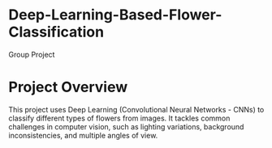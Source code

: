 # Deep-Learning-Based-Flower-Classification
Group Project


# Project Overview
This project uses Deep Learning (Convolutional Neural Networks - CNNs) to classify different types of flowers from images. It tackles common challenges in computer vision, such as lighting variations, background inconsistencies, and multiple angles of view.
